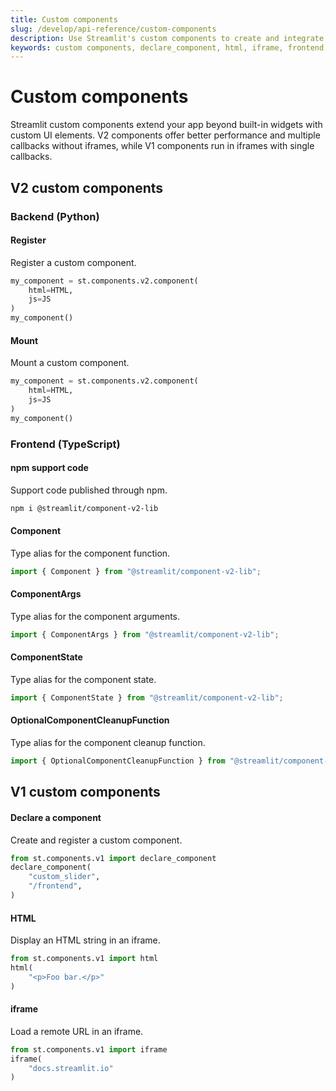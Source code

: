 ```yaml
---
title: Custom components
slug: /develop/api-reference/custom-components
description: Use Streamlit's custom components to create and integrate custom UI elements in your app.
keywords: custom components, declare_component, html, iframe, frontend, react, javascript, custom ui, components v1, components v2
---
```


# Custom components

Streamlit custom components extend your app beyond built-in widgets with custom UI elements. V2 components offer better performance and multiple callbacks without iframes, while V1 components run in iframes with single callbacks.

## V2 custom components

### Backend (Python)

<TileContainer>

<RefCard href="/develop/api-reference/custom-components/st.components.v2.component">

<h4>Register</h4>

Register a custom component.

```python
my_component = st.components.v2.component(
    html=HTML,
    js=JS
)
my_component()
```

</RefCard>

<RefCard href="/develop/api-reference/custom-components/st.components.v2.types.bidicomponentcallable">

<h4>Mount</h4>

Mount a custom component.

```python
my_component = st.components.v2.component(
    html=HTML,
    js=JS
)
my_component()
```

</RefCard>

</TileContainer>

### Frontend (TypeScript)

<TileContainer>

<RefCard href="/develop/api-reference/custom-components/component-v2-lib">

<h4>npm support code</h4>

Support code published through npm.

```bash
npm i @streamlit/component-v2-lib
```

</RefCard>

<RefCard href="/develop/api-reference/custom-components/component-v2-lib-component">

<h4>Component</h4>

Type alias for the component function.

```typescript
import { Component } from "@streamlit/component-v2-lib";
```

</RefCard>

<RefCard href="/develop/api-reference/custom-components/component-v2-lib-componentargs">

<h4>ComponentArgs</h4>

Type alias for the component arguments.

```typescript
import { ComponentArgs } from "@streamlit/component-v2-lib";
```

</RefCard>

<RefCard href="/develop/api-reference/custom-components/component-v2-lib-componentstate">

<h4>ComponentState</h4>

Type alias for the component state.

```typescript
import { ComponentState } from "@streamlit/component-v2-lib";
```

</RefCard>

<RefCard href="/develop/api-reference/custom-components/component-v2-lib-optionalcomponentcleanupfunction" size="two-third">

<h4>OptionalComponentCleanupFunction</h4>

Type alias for the component cleanup function.

```typescript
import { OptionalComponentCleanupFunction } from "@streamlit/component-v2-lib";
```

</RefCard>

</TileContainer>

## V1 custom components

<TileContainer>

<RefCard href="/develop/api-reference/custom-components/st.components.v1.declare_component">

<h4>Declare a component</h4>

Create and register a custom component.

```python
from st.components.v1 import declare_component
declare_component(
    "custom_slider",
    "/frontend",
)
```

</RefCard>

<RefCard href="/develop/api-reference/custom-components/st.components.v1.html">

<h4>HTML</h4>

Display an HTML string in an iframe.

```python
from st.components.v1 import html
html(
    "<p>Foo bar.</p>"
)
```

</RefCard>

<RefCard href="/develop/api-reference/custom-components/st.components.v1.iframe">

<h4>iframe</h4>

Load a remote URL in an iframe.

```python
from st.components.v1 import iframe
iframe(
    "docs.streamlit.io"
)
```

</RefCard>

</TileContainer>
